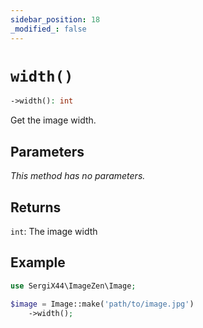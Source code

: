```yaml
---
sidebar_position: 18
_modified_: false
---
```

# `width()`

```php
->width(): int
```
Get the image width.

## Parameters

<i>This method has no parameters.</i>

## Returns

`int`: The image width

## Example

```php
use SergiX44\ImageZen\Image;

$image = Image::make('path/to/image.jpg')
    ->width();

```
